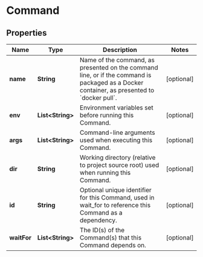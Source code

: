 
# Command

## Properties
Name | Type | Description | Notes
------------ | ------------- | ------------- | -------------
**name** | **String** | Name of the command, as presented on the command line, or if the command is packaged as a Docker container, as presented to &#x60;docker pull&#x60;. |  [optional]
**env** | **List&lt;String&gt;** | Environment variables set before running this Command. |  [optional]
**args** | **List&lt;String&gt;** | Command-line arguments used when executing this Command. |  [optional]
**dir** | **String** | Working directory (relative to project source root) used when running this Command. |  [optional]
**id** | **String** | Optional unique identifier for this Command, used in wait_for to reference this Command as a dependency. |  [optional]
**waitFor** | **List&lt;String&gt;** | The ID(s) of the Command(s) that this Command depends on. |  [optional]



